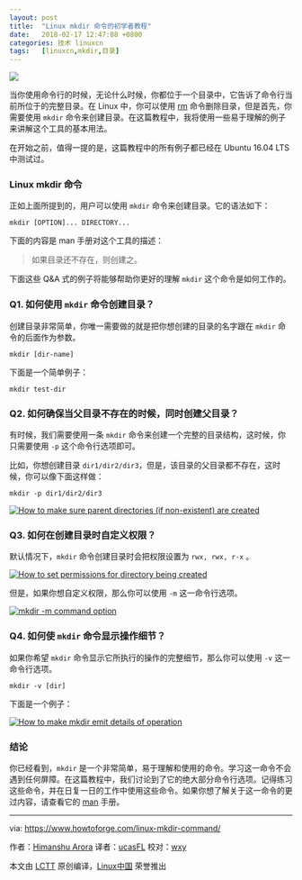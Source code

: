 ```yaml
---
layout: post
title:	"Linux mkdir 命令的初学者教程"
date:	2018-02-17 12:47:08 +0800 
categories:	技术 linuxcn 
tags:	[linuxcn,mkdir,目录]
---
```



![](/Asserts/Images//attachment/album/201802/17/124700v1sssrbsovwoe18y.jpg)


当你使用命令行的时候，无论什么时候，你都位于一个目录中，它告诉了命令行当前所位于的完整目录。在 Linux 中，你可以使用 [rm](/article-9321-1.html) 命令删除目录，但是首先，你需要使用 `mkdir` 命令来创建目录。在这篇教程中，我将使用一些易于理解的例子来讲解这个工具的基本用法。


在开始之前，值得一提的是，这篇教程中的所有例子都已经在 Ubuntu 16.04 LTS 中测试过。


### Linux mkdir 命令


正如上面所提到的，用户可以使用 `mkdir` 命令来创建目录。它的语法如下：



```
mkdir [OPTION]... DIRECTORY...

```

下面的内容是 man 手册对这个工具的描述：



> 
> 如果目录还不存在，则创建之。
> 
> 
> 


下面这些 Q&A 式的例子将能够帮助你更好的理解 `mkdir` 这个命令是如何工作的。


### Q1. 如何使用 `mkdir` 命令创建目录？


创建目录非常简单，你唯一需要做的就是把你想创建的目录的名字跟在 `mkdir` 命令的后面作为参数。



```
mkdir [dir-name]

```

下面是一个简单例子：



```
mkdir test-dir

```

### Q2. 如何确保当父目录不存在的时候，同时创建父目录？


有时候，我们需要使用一条 `mkdir` 命令来创建一个完整的目录结构，这时候，你只需要使用 `-p` 这个命令行选项即可。


比如，你想创建目录 `dir1/dir2/dir3`，但是，该目录的父目录都不存在，这时候，你可以像下面这样做：



```
mkdir -p dir1/dir2/dir3

```

[![How to make sure parent directories (if non-existent) are created](/Asserts/Images//attachment/album/201802/17/124712ke4vbazwtebta4eb.png)](https://www.howtoforge.com/images/command-tutorial/big/mkdir-p.png)


### Q3. 如何在创建目录时自定义权限？


默认情况下，`mkdir` 命令创建目录时会把权限设置为 `rwx, rwx, r-x` 。


[![How to set permissions for directory being created](/Asserts/Images//attachment/album/201802/17/124715j7jd9jt9jzc95vth.png)](https://www.howtoforge.com/images/command-tutorial/big/mkdir-def-perm.png)


但是，如果你想自定义权限，那么你可以使用 `-m` 这一命令行选项。


[![mkdir -m command option](/Asserts/Images//attachment/album/201802/17/124716pqzvq22qyxqqytcq.png)](https://www.howtoforge.com/images/command-tutorial/big/mkdir-custom-perm.png)


### Q4. 如何使 `mkdir` 命令显示操作细节？


如果你希望 `mkdir` 命令显示它所执行的操作的完整细节，那么你可以使用 `-v` 这一命令行选项。



```
mkdir -v [dir]

```

下面是一个例子：


[![How to make mkdir emit details of operation](/Asserts/Images//attachment/album/201802/17/124719w9sdmccbhmbuw2hv.png)](https://www.howtoforge.com/images/command-tutorial/big/mkdir-verbose.png)


### 结论


你已经看到，`mkdir` 是一个非常简单，易于理解和使用的命令。学习这一命令不会遇到任何屏障。在这篇教程中，我们讨论到了它的绝大部分命令行选项。记得练习这些命令，并在日复一日的工作中使用这些命令。如果你想了解关于这一命令的更过内容，请查看它的 [man](https://linux.die.net/man/1/mkdir) 手册。




---


via: <https://www.howtoforge.com/linux-mkdir-command/>


作者：[Himanshu Arora](https://www.howtoforge.com) 译者：[ucasFL](https://github.com/ucasFL) 校对：[wxy](https://github.com/wxy)


本文由 [LCTT](https://github.com/LCTT/TranslateProject) 原创编译，[Linux中国](https://linux.cn/) 荣誉推出
